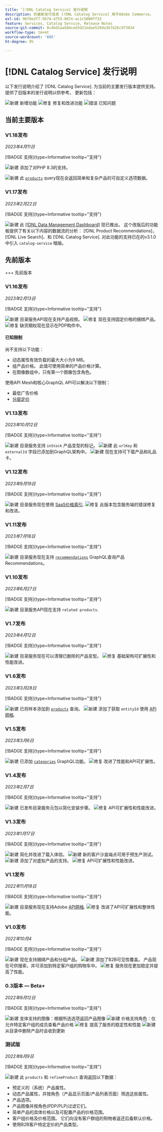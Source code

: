 ```yaml
---
title: ’[!DNL Catalog Service] 发行说明
description: 的最新发行信息 [!DNL Catalog Service] 用于Adobe Commerce。
exl-id: 9bf8e3f7-5b74-4755-867e-ac1c5000ff33
feature: Services, Catalog Service, Release Notes
source-git-commit: 0c4bd1aa58dced3d21edae529da367426c973034
workflow-type: tm+mt
source-wordcount: '605'
ht-degree: 0%

---
```


# [!DNL Catalog Service] 发行说明

以下发行说明介绍了 [!DNL Catalog Service].
为当前的主要发行版本提供支持。 提供了旧版本的发行说明以供参考。
更新包括：

![新建](../assets/new.svg) 新增功能
![修复](../assets/fix.svg) 修复和改进功能
![错误](../assets/bug.svg) 已知问题

## 当前主要版本

### V1.18发布

_2023年4月11日_

[!BADGE 支持]{type=Informative tooltip="支持"}

![新建](../assets/new.svg) 添加了对PHP 8.3的支持。

![新建](../assets/new.svg) 此 [`products`](https://developer.adobe.com/commerce/services/graphql/catalog-service/products/) query现在会返回简单和复杂产品的可自定义选项数据。<!--DATA-5538-->

### V1.17发布

_2023年2月22日_

[!BADGE 支持]{type=Informative tooltip="支持"}

![新建](../assets/new.svg) 此 [[!DNL Data Management Dashboard]](https://experienceleague.adobe.com/docs/commerce-admin/systems/data-transfer/data-dashboard.html) 现已推出。 这个改版后的功能板提供了有关以下内容的数据流的分析： [!DNL Product Recommendations]， [!DNL Live Search]、和 [!DNL Catalog Service]. 对此功能的支持已在的v3.1.0中引入 `catalog-service` 暗喻。

## 先前版本

+++ 先前版本

### V1.16发布

_2023年2月13日_

[!BADGE 支持]{type=Informative tooltip="支持"}

![新建](../assets/new.svg) 目录服务API现在支持产品视频。
![修复](../assets/fix.svg) 现在支持固定价格的捆绑产品。
![修复](../assets/fix.svg) 缺货期权现在显示在PDP构件中。

#### 已知限制

尚不支持以下功能：

* 动态属性有效负载的最大大小为9 MB。
* 组产品价格。 此值可使用简单的产品价格计算。
* 在图像数组中，只有第一个图像包含角色。

使用API Mesh和核心GraphQL API可以解决以下限制：

* 最低广告价格
* [分层定价](mesh.md)

### V1.13发布

_2023年10月12日_

[!BADGE 支持]{type=Informative tooltip="支持"}

![新建](../assets/new.svg) 目录服务支持 `inStock` 产品变型的标记。
![新建](../assets/new.svg) 此 `urlKey` 和 `externalId` 字段已添加到GraphQL架构中。
![新建](../assets/new.svg) 现在支持可下载产品和礼品卡。

### V1.12发布

_2023年9月19日_

[!BADGE 支持]{type=Informative tooltip="支持"}

![新建](../assets/new.svg) 目录服务现在使用 [SaaS价格索引](../price-index/price-indexing.md).
![修复](../assets/fix.svg) 此版本包含服务端的错误修复和改进。

### V1.11发布

_2023年7月18日_

[!BADGE 支持]{type=Informative tooltip="支持"}

![新建](../assets/new.svg) 目录服务现在支持 [`recommendations`](https://developer.adobe.com/commerce/services/graphql/recommendations/recommendations/) GraphQL查询产品Recommendations。

### V1.10发布

_2023年6月27日_

[!BADGE 支持]{type=Informative tooltip="支持"}

![新建](../assets/new.svg) 目录服务API现在支持 `related products`.

### V1.7发布

_2023年4月12日_

[!BADGE 支持]{type=Informative tooltip="支持"}

![新建](../assets/new.svg) 目录服务现在可以清理已删除的产品变型。
![修复](../assets/fix.svg) 基础架构可扩展性和性能改进。

### V1.6发布

_2023年3月28日_

[!BADGE 支持]{type=Informative tooltip="支持"}

![新建](../assets/new.svg) 已将样本添加到 [`products`](https://developer.adobe.com/commerce/services/graphql/catalog-service/products/) 查询。
![新建](../assets/new.svg) 添加了获取 `entityId` 使用 [API网格](mesh.md).

### V1.5发布

_2023年3月6日_

[!BADGE 支持]{type=Informative tooltip="支持"}

![新建](../assets/new.svg) 已添加 [`categories`](https://developer.adobe.com/commerce/services/graphql/schema/catalog-service/categories/) GraphQL功能。
![修复](../assets/fix.svg) 改进了性能和API可扩展性。

### V1.4发布

_2023年2月7日_

[!BADGE 支持]{type=Informative tooltip="支持"}

![新建](../assets/new.svg) 已发布目录服务元包以简化安装步骤。
![修复](../assets/fix.svg) API可扩展性和性能改进。

### V1.3发布

_2023年1月17日_

[!BADGE 支持]{type=Informative tooltip="支持"}

![新建](../assets/new.svg) 简化并改进了载入体验。
![新建](../assets/new.svg) 新的客户沙盒端点可用于预生产测试。
![新建](../assets/new.svg) 添加了对虚拟产品的支持。
![修复](../assets/fix.svg) API可扩展性和性能改进。

### V1.1发布

_2022年11月18日_

[!BADGE 支持]{type=Informative tooltip="支持"}

![新建](../assets/new.svg) 目录服务现在支持Adobe [API网格](https://developer.adobe.com/graphql-mesh-gateway/).
![修复](../assets/fix.svg) 改进了API可扩展性和整体性能。

### V1.0发布

_2022年10月4_

[!BADGE 支持]{type=Informative tooltip="支持"}

![新建](../assets/new.svg) 现在支持捆绑产品和分组产品。
![新建](../assets/new.svg) 添加了B2B可见性覆盖。 产品现在可供搜索，并可添加到特定客户组的购物车中。
![修复](../assets/fix.svg) 服务现在更加稳定并提高了性能。

### 0.3版本 — Beta+

_2022年9月12日_

[!BADGE 支持]{type=Informative tooltip="支持"}

![新建](../assets/new.svg) 变体支持的图像：根据所选选项返回产品图像
![新建](../assets/new.svg) 价格支持角色：仅允许特定客户组的成员查看产品价格
![修复](../assets/fix.svg) 提高了服务的稳定性和性能
![新建](../assets/new.svg) 从目录中删除产品时会收到更新

### 测试版

_2022年8月9日_

[!BADGE 支持]{type=Informative tooltip="支持"}

![新建](../assets/new.svg) 此 `products` 和 `refineProduct` 查询返回以下数据：

* 预定义的（系统）产品属性。
* 动态产品属性，并按角色（产品显示页面/产品列表页面）筛选这些属性。
* 产品选项。
* 产品图像并按角色(PDP/PLP)过滤它们。
* 简单产品的具体价格以及可配置产品的价格范围。
* 客户组价格及价格范围。 它们向没有客户群组的购物者返还后备默认价格。
* 使用B2B客户特定定价的产品类型。
